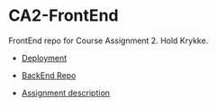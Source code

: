 # CA2-FrontEnd
 FrontEnd repo for Course Assignment 2. Hold Krykke. 

* [Deployment](https://holdkrykke.surge.sh)

* [BackEnd Repo](https://github.com/MalteMagnussen/CA2)

* [Assignment description](https://docs.google.com/document/d/1KwvtlWjx-FINtFSUfkybmThiOaHmSonQgOhssf3hkdU)
